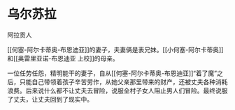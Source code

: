 # 乌尔苏拉

阿拉贡人

[[何塞-阿尔卡蒂奥-布恩迪亚]]的妻子，夫妻俩是表兄妹。[[小何塞-阿尔卡蒂奥]]和[[奥雷里亚诺-布恩迪亚 上校]]的母亲。

一位任劳任怨，精明能干的妻子，自从[[何塞-阿尔卡蒂奥-布恩迪亚]]“着了魔”之后，只能自己带领着孩子辛苦劳作，从她父亲那里带来的财产，还被丈夫各种消耗浪费。后来说什么都不让丈夫去冒险，说服全村子女人阻止男人们冒险。最终说服了丈夫，让丈夫回到了现实中。